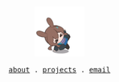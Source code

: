 <p align="center">
  <img alt="GIF" width="100" src="https://github.com/joshimello/joshimello/blob/main/loader.gif?raw=true"/>
</p>
<p align="center">
  <samp>
    <a href="https://joshualean.com">about</a> .
    <a href="https://joshualean.com/stuff">projects</a> .
    <a href="mailto:joshualeanjw@gmail.com">email</a>
  </samp>
</p>
